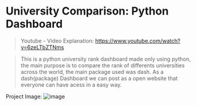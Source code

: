 # University Comparison: Python Dashboard

> Youtube - Video Explanation: https://www.youtube.com/watch?v=6zeLTbZTNms

>This is a python university rank dashboard made only using python, the main purpose is to compare the rank of differents universities across the world, the main package used was dash. 
As a dash(package) Dashboard we can post as a open website that everyone can have acess in a easy way.

Project Image:
![image](https://github.com/GuiRodrigues04/University-comparison/assets/130508640/4361d3a8-22ae-445d-be24-a45b50bb12bb)
